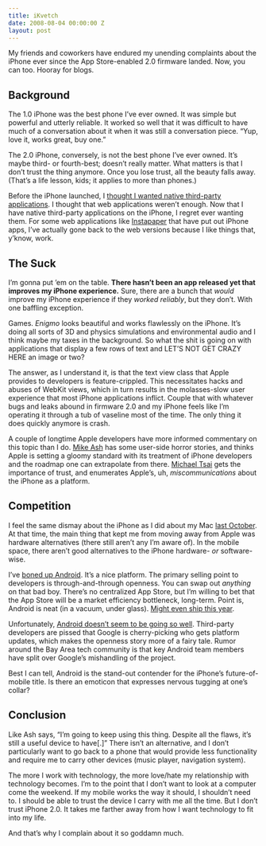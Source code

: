```yaml
---
title: iKvetch
date: 2008-08-04 00:00:00 Z
layout: post
---
```


My friends and coworkers have endured my unending complaints about the iPhone ever since the App Store-enabled 2.0 firmware landed. Now, you can too. Hooray for blogs.

Background
----------

The 1.0 iPhone was the best phone I’ve ever owned. It was simple but powerful and utterly reliable. It worked so well that it was difficult to have much of a conversation about it when it was still a conversation piece. “Yup, love it, works great, buy one.”

The 2.0 iPhone, conversely, is not the best phone I’ve ever owned. It’s maybe third- or fourth-best; doesn’t really matter. What matters is that I don’t trust the thing anymore. Once you lose trust, all the beauty falls away. (That’s a life lesson, kids; it applies to more than phones.)

Before the iPhone launched, I [thought I wanted native third-party applications](http://www.al3x.net/2007/01/what-closed-iphone-means_11.html). I thought that web applications weren’t enough. Now that I have native third-party applications on the iPhone, I regret ever wanting them. For some web applications like [Instapaper](http://www.instapaper.com/) that have put out iPhone apps, I’ve actually gone back to the web versions because I like things that, y’know, work.

The Suck
--------

I’m gonna put ’em on the table. **There hasn’t been an app released yet that improves my iPhone experience.** Sure, there are a bunch that *would* improve my iPhone experience if they *worked reliably*, but they don’t. With one baffling exception.

Games. *Enigmo* looks beautiful and works flawlessly on the iPhone. It’s doing all sorts of 3D and physics simulations and environmental audio and I think maybe my taxes in the background. So what the shit is going on with applications that display a few rows of text and LET’S NOT GET CRAZY HERE an image or two?

The answer, as I understand it, is that the text view class that Apple provides to developers is feature-crippled. This necessitates hacks and abuses of WebKit views, which in turn results in the molasses-slow user experience that most iPhone applications inflict. Couple that with whatever bugs and leaks abound in firmware 2.0 and my iPhone feels like I’m operating it through a tub of vaseline most of the time. The only thing it does quickly anymore is crash.

A couple of longtime Apple developers have more informed commentary on this topic than I do. [Mike Ash](http://www.mikeash.com/?page=pyblog/welcome-to-iphone-your-crappy-mac-of-tomorrow-today.html) has some user-side horror stories, and thinks Apple is setting a gloomy standard with its treatment of iPhone developers and the roadmap one can extrapolate from there. [Michael Tsai](http://mjtsai.com/blog/2008/08/03/welcome-to-iphone/) gets the importance of trust, and enumerates Apple’s, uh, *miscommunications* about the iPhone as a platform.

Competition
-----------

I feel the same dismay about the iPhone as I did about my Mac [last October](http://www.al3x.net/2007/10/if-i-didn-use-mac.html). At that time, the main thing that kept me from moving away from Apple was hardware alternatives (there still aren’t any I’m aware of). In the mobile space, there aren’t good alternatives to the iPhone hardware- *or* software-wise.

I’ve [boned up Android](http://www.juixe.com/techknow/index.php/2008/06/13/google-io-android/). It’s a nice platform. The primary selling point to developers is through-and-through openness. You can swap out *anything* on that bad boy. There’s no centralized App Store, but I’m willing to bet that the App Store will be a market efficiency bottleneck, long-term. Point is, Android is neat (in a vacuum, under glass). [Might even ship this year](http://www.pocket-lint.co.uk/news/news.phtml/16610/17634/htc-confirms-android-handsets-schedule.phtml).

Unfortunately, [Android doesn’t seem to be going so well](http://www.washingtonpost.com/wp-dyn/content/article/2008/07/14/AR2008071401406.html). Third-party developers are pissed that Google is cherry-picking who gets platform updates, which makes the openness story more of a fairy tale. Rumor around the Bay Area tech community is that key Android team members have split over Google’s mishandling of the project.

Best I can tell, Android is the stand-out contender for the iPhone’s future-of-mobile title. Is there an emoticon that expresses nervous tugging at one’s collar?

Conclusion
----------

Like Ash says, “I’m going to keep using this thing. Despite all the flaws, it’s still a useful device to have[.]” There isn’t an alternative, and I don’t particularly want to go back to a phone that would provide less functionality and require me to carry other devices (music player, navigation system).

The more I work with technology, the more love/hate my relationship with technology becomes. I’m to the point that I don’t want to look at a computer come the weekend. If my mobile works the way it should, I shouldn’t need to. I should be able to trust the device I carry with me all the time. But I don’t trust iPhone 2.0. It takes me farther away from how I want technology to fit into my life.

And that’s why I complain about it so goddamn much.
